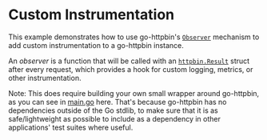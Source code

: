 # Custom Instrumentation

This example demonstrates how to use go-httpbin's [`Observer`][1] mechanism to
add custom instrumentation to a go-httpbin instance.

An _observer_ is a function that will be called with an [`httpbin.Result`][2]
struct after every request, which provides a hook for custom logging, metrics,
or other instrumentation.

Note: This does require building your own small wrapper around go-httpbin, as
you can see in [main.go](./main.go) here.  That's because go-httpbin has no
dependencies outside of the Go stdlib, to make sure that it is as
safe/lightweight as possible to include as a dependency in other applications'
test suites where useful.

[1]: https://pkg.go.dev/github.com/cdmx1/go-httpbin/v2/httpbin#Observer
[2]: https://pkg.go.dev/github.com/cdmx1/go-httpbin/v2/httpbin#Result

